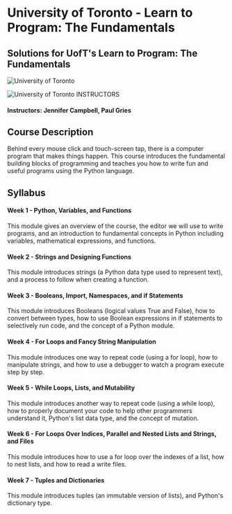 ﻿# University of Toronto - Learn to Program: The Fundamentals
## Solutions for UofT's Learn to Program: The Fundamentals
![University of Toronto](https://i.imgur.com/pmA0s44.png)

![University of Toronto](http://i.imgur.com/Qktqnu1.png) INSTRUCTORS
#### Instructors: Jennifer Campbell, Paul Gries

## Course Description

Behind every mouse click and touch-screen tap, there is a computer program that makes things happen. This course introduces the fundamental building blocks of programming and teaches you how to write fun and useful programs using the Python language.

## Syllabus
#### Week 1 - Python, Variables, and Functions
This module gives an overview of the course, the editor we will use to write programs, and an introduction to fundamental concepts in Python including variables, mathematical expressions, and functions.

#### Week 2 - Strings and Designing Functions
This module introduces strings (a Python data type used to represent text), and a process to follow when creating a function.

#### Week 3 - Booleans, Import, Namespaces, and if Statements
This module introduces Booleans (logical values True and False), how to convert between types, how to use Boolean expressions in if statements to selectively run code, and the concept of a Python module.

#### Week 4 - For Loops and Fancy String Manipulation
This module introduces one way to repeat code (using a for loop), how to manipulate strings, and how to use a debugger to watch a program execute step by step.

#### Week 5 - While Loops, Lists, and Mutability
This module introduces another way to repeat code (using a while loop), how to properly document your code to help other programmers understand it, Python's list data type, and the concept of mutation.

#### Week 6 - For Loops Over Indices, Parallel and Nested Lists and Strings, and Files
This module introduces how to use a for loop over the indexes of a list, how to nest lists, and how to read a write files.

#### Week 7 - Tuples and Dictionaries
This module introduces tuples (an immutable version of lists), and Python's dictionary type.

